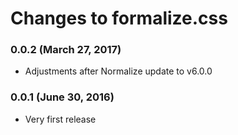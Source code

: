 # Changes to formalize.css

### 0.0.2 (March 27, 2017)

* Adjustments after Normalize update to v6.0.0

### 0.0.1 (June 30, 2016)

* Very first release
